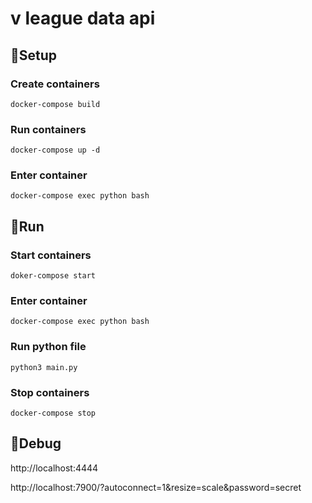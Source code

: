 # v league data api

## 🔨Setup
### Create containers
```
docker-compose build
```

### Run containers
```
docker-compose up -d
```

### Enter container
```
docker-compose exec python bash
```

## 🏃Run
### Start containers
```
doker-compose start
```
### Enter container
```
docker-compose exec python bash
```
### Run python file
```
python3 main.py
```
### Stop containers
```
docker-compose stop
```

## 🔧Debug
http://localhost:4444

http://localhost:7900/?autoconnect=1&resize=scale&password=secret